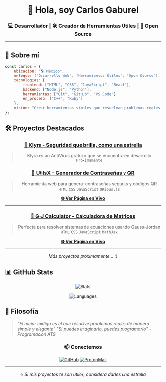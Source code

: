 <div align="center">

# 👋 Hola, soy Carlos Gaburel

### 💻 Desarrollador | 🛠️ Creador de Herramientas Útiles | 🌟 Open Source

---

</div>

## 🚀 Sobre mí

```javascript
const carlos = {
    ubicacion: "🌎 México",
    enfoque: ["Desarrollo Web", "Herramientas Útiles", "Open Source"],
    tecnologias: {
        frontend: ["HTML", "CSS", "JavaScript", "React"],
        backend: ["Node.js", "Python"],
        herramientas: ["Git", "GitHub", "VS Code"]
        en_proceso: ["C++", "Ruby"]
    },
    mision: "Crear herramientas simples que resuelvan problemas reales y aporten a la comunidad"
};
```

## 🛠️ Proyectos Destacados

<div align="center">

### [🌟 Klyra - Seguridad que brilla, como una estrella](https://github.com/ImGaburel/Klyra)
> Klyra es un AntiVirus gratuito que se encuentra en desarrollo    
> `Próximamente`

### [🔐 UtilsX - Generador de Contraseñas y QR](https://github.com/ImGaburel/UtilsX-Pass-QR-Gen)
> Herramienta web para generar contraseñas seguras y códigos QR  
> `HTML` `CSS` `JavaScript` `QRious.js`

**[🌐 Ver Página en Vivo](https://imgaburel.github.io/UtilsX-Pass-QR-Gen/src/)**

---
### [🧮 G-J Calculator - Calculadora de Matrices](https://github.com/ImGaburel/G-J-Calc)
> Perfecta para resolver sistemas de ecuaciones usando Gauss-Jordan    
> `HTML` `CSS` `JavaScript` `MathJax`

**[🌐 Ver Página en Vivo](https://imgaburel.github.io/G-J-Calc/)**

---

*Más proyectos próximamente... :)*

</div>

## 📊 GitHub Stats

<div align="center">

![Stats](https://github-readme-stats.vercel.app/api?username=ImGaburel&show_icons=true&theme=tokyonight&hide_border=true)

![Languages](https://github-readme-stats.vercel.app/api/top-langs/?username=ImGaburel&layout=compact&theme=tokyonight&hide_border=true)

</div>

## 🌟 Filosofía

> *"El mejor código es el que resuelve problemas reales de manera simple y elegante"*
> *"Si puedes imaginarlo, puedes programarlo" - Programacion ATS*

<div align="center">

### 📫 Conectemos

[![GitHub](https://img.shields.io/badge/GitHub-181717?style=for-the-badge&logo=github&logoColor=white)](https://github.com/ImGaburel)
[![ProtonMail](https://img.shields.io/badge/ProtonMail-6D4AFF?style=for-the-badge&logo=protonmail&logoColor=white)](mailto:itsgaburel@proton.me)

---

⭐ *Si mis proyectos te son útiles, considera darles una estrella*

</div>
